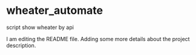# wheater_automate
script show wheater by api 

I am editing the README file. Adding some more details about the project description.
